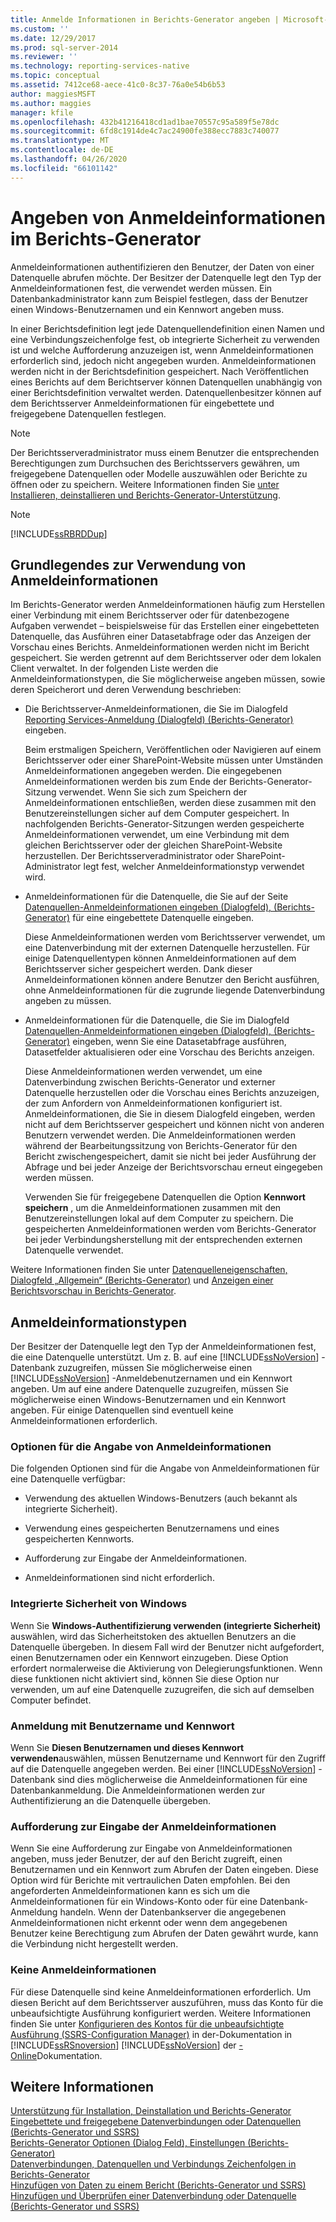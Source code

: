 ```yaml
---
title: Anmelde Informationen in Berichts-Generator angeben | Microsoft-Dokumentation
ms.custom: ''
ms.date: 12/29/2017
ms.prod: sql-server-2014
ms.reviewer: ''
ms.technology: reporting-services-native
ms.topic: conceptual
ms.assetid: 7412ce68-aece-41c0-8c37-76a0e54b6b53
author: maggiesMSFT
ms.author: maggies
manager: kfile
ms.openlocfilehash: 432b41216418cd1ad1bae70557c95a589f5e78dc
ms.sourcegitcommit: 6fd8c1914de4c7ac24900fe388ecc7883c740077
ms.translationtype: MT
ms.contentlocale: de-DE
ms.lasthandoff: 04/26/2020
ms.locfileid: "66101142"
---
```

# <a name="specify-credentials-in-report-builder"></a>Angeben von Anmeldeinformationen im Berichts-Generator
  Anmeldeinformationen authentifizieren den Benutzer, der Daten von einer Datenquelle abrufen möchte. Der Besitzer der Datenquelle legt den Typ der Anmeldeinformationen fest, die verwendet werden müssen. Ein Datenbankadministrator kann zum Beispiel festlegen, dass der Benutzer einen Windows-Benutzernamen und ein Kennwort angeben muss.  
  
 In einer Berichtsdefinition legt jede Datenquellendefinition einen Namen und eine Verbindungszeichenfolge fest, ob integrierte Sicherheit zu verwenden ist und welche Aufforderung anzuzeigen ist, wenn Anmeldeinformationen erforderlich sind, jedoch nicht angegeben wurden. Anmeldeinformationen werden nicht in der Berichtsdefinition gespeichert. Nach Veröffentlichen eines Berichts auf dem Berichtserver können Datenquellen unabhängig von einer Berichtsdefinition verwaltet werden. Datenquellenbesitzer können auf dem Berichtsserver Anmeldeinformationen für eingebettete und freigegebene Datenquellen festlegen.  
  
> [!NOTE]  
>  Der Berichtsserveradministrator muss einem Benutzer die entsprechenden Berechtigungen zum Durchsuchen des Berichtsservers gewähren, um freigegebene Datenquellen oder Modelle auszuwählen oder Berichte zu öffnen oder zu speichern. Weitere Informationen finden Sie [unter Installieren, deinstallieren und Berichts-Generator-Unterstützung](../../2014/reporting-services/install-uninstall-and-report-builder-support.md).  
  
> [!NOTE]  
>  [!INCLUDE[ssRBRDDup](../includes/ssrbrddup-md.md)]  
  
## <a name="understanding-when-credentials-are-used"></a>Grundlegendes zur Verwendung von Anmeldeinformationen  
 Im Berichts-Generator werden Anmeldeinformationen häufig zum Herstellen einer Verbindung mit einem Berichtsserver oder für datenbezogene Aufgaben verwendet – beispielsweise für das Erstellen einer eingebetteten Datenquelle, das Ausführen einer Datasetabfrage oder das Anzeigen der Vorschau eines Berichts. Anmeldeinformationen werden nicht im Bericht gespeichert. Sie werden getrennt auf dem Berichtsserver oder dem lokalen Client verwaltet. In der folgenden Liste werden die Anmeldeinformationstypen, die Sie möglicherweise angeben müssen, sowie deren Speicherort und deren Verwendung beschrieben:  
  
-   Die Berichtsserver-Anmeldeinformationen, die Sie im Dialogfeld [Reporting Services-Anmeldung (Dialogfeld) (Berichts-Generator)](report-builder/reporting-services-login-dialog-box-report-builder.md) eingeben.  
  
     Beim erstmaligen Speichern, Veröffentlichen oder Navigieren auf einem Berichtsserver oder einer SharePoint-Website müssen unter Umständen Anmeldeinformationen angegeben werden. Die eingegebenen Anmeldeinformationen werden bis zum Ende der Berichts-Generator-Sitzung verwendet. Wenn Sie sich zum Speichern der Anmeldeinformationen entschließen, werden diese zusammen mit den Benutzereinstellungen sicher auf dem Computer gespeichert. In nachfolgenden Berichts-Generator-Sitzungen werden gespeicherte Anmeldeinformationen verwendet, um eine Verbindung mit dem gleichen Berichtsserver oder der gleichen SharePoint-Website herzustellen. Der Berichtsserveradministrator oder SharePoint-Administrator legt fest, welcher Anmeldeinformationstyp verwendet wird.  
  
-   Anmeldeinformationen für die Datenquelle, die Sie auf der Seite [Datenquellen-Anmeldeinformationen eingeben (Dialogfeld), (Berichts-Generator)](../../2014/reporting-services/data-source-properties-dialog-box-credentials-report-builder.md) für eine eingebettete Datenquelle eingeben.  
  
     Diese Anmeldeinformationen werden vom Berichtsserver verwendet, um eine Datenverbindung mit der externen Datenquelle herzustellen. Für einige Datenquellentypen können Anmeldeinformationen auf dem Berichtsserver sicher gespeichert werden. Dank dieser Anmeldeinformationen können andere Benutzer den Bericht ausführen, ohne Anmeldeinformationen für die zugrunde liegende Datenverbindung angeben zu müssen.  
  
-   Anmeldeinformationen für die Datenquelle, die Sie im Dialogfeld [Datenquellen-Anmeldeinformationen eingeben (Dialogfeld), (Berichts-Generator)](report-data/enter-data-source-credentials-dialog-box-report-builder.md) eingeben, wenn Sie eine Datasetabfrage ausführen, Datasetfelder aktualisieren oder eine Vorschau des Berichts anzeigen.  
  
     Diese Anmeldeinformationen werden verwendet, um eine Datenverbindung zwischen Berichts-Generator und externer Datenquelle herzustellen oder die Vorschau eines Berichts anzuzeigen, der zum Anfordern von Anmeldeinformationen konfiguriert ist. Anmeldeinformationen, die Sie in diesem Dialogfeld eingeben, werden nicht auf dem Berichtsserver gespeichert und können nicht von anderen Benutzern verwendet werden. Die Anmeldeinformationen werden während der Bearbeitungssitzung von Berichts-Generator für den Bericht zwischengespeichert, damit sie nicht bei jeder Ausführung der Abfrage und bei jeder Anzeige der Berichtsvorschau erneut eingegeben werden müssen.  
  
     Verwenden Sie für freigegebene Datenquellen die Option **Kennwort speichern** , um die Anmeldeinformationen zusammen mit den Benutzereinstellungen lokal auf dem Computer zu speichern. Die gespeicherten Anmeldeinformationen werden vom Berichts-Generator bei jeder Verbindungsherstellung mit der entsprechenden externen Datenquelle verwendet.  
  
 Weitere Informationen finden Sie unter [Datenquelleneigenschaften, Dialogfeld „Allgemein“ (Berichts-Generator)](../../2014/reporting-services/data-source-properties-dialog-box-general-report-builder.md) und [Anzeigen einer Berichtsvorschau in Berichts-Generator](report-builder/previewing-reports-in-report-builder.md).  
  
## <a name="types-of-credentials"></a>Anmeldeinformationstypen  
 Der Besitzer der Datenquelle legt den Typ der Anmeldeinformationen fest, die eine Datenquelle unterstützt. Um z. B. auf eine [!INCLUDE[ssNoVersion](../includes/ssnoversion-md.md)] -Datenbank zuzugreifen, müssen Sie möglicherweise einen [!INCLUDE[ssNoVersion](../includes/ssnoversion-md.md)] -Anmeldebenutzernamen und ein Kennwort angeben. Um auf eine andere Datenquelle zuzugreifen, müssen Sie möglicherweise einen Windows-Benutzernamen und ein Kennwort angeben. Für einige Datenquellen sind eventuell keine Anmeldeinformationen erforderlich.  
  
### <a name="options-for-specifying-credentials"></a>Optionen für die Angabe von Anmeldeinformationen  
 Die folgenden Optionen sind für die Angabe von Anmeldeinformationen für eine Datenquelle verfügbar:  
  
-   Verwendung des aktuellen Windows-Benutzers (auch bekannt als integrierte Sicherheit).  
  
-   Verwendung eines gespeicherten Benutzernamens und eines gespeicherten Kennworts.  
  
-   Aufforderung zur Eingabe der Anmeldeinformationen.  
  
-   Anmeldeinformationen sind nicht erforderlich.  
  
### <a name="windows-integrated-security"></a>Integrierte Sicherheit von Windows  
 Wenn Sie **Windows-Authentifizierung verwenden (integrierte Sicherheit)** auswählen, wird das Sicherheitstoken des aktuellen Benutzers an die Datenquelle übergeben. In diesem Fall wird der Benutzer nicht aufgefordert, einen Benutzernamen oder ein Kennwort einzugeben. Diese Option erfordert normalerweise die Aktivierung von Delegierungsfunktionen. Wenn diese funktionen nicht aktiviert sind, können Sie diese Option nur verwenden, um auf eine Datenquelle zuzugreifen, die sich auf demselben Computer befindet.  
  
### <a name="user-name-and-password-login"></a>Anmeldung mit Benutzername und Kennwort  
 Wenn Sie **Diesen Benutzernamen und dieses Kennwort verwenden**auswählen, müssen Benutzername und Kennwort für den Zugriff auf die Datenquelle angegeben werden. Bei einer [!INCLUDE[ssNoVersion](../includes/ssnoversion-md.md)] -Datenbank sind dies möglicherweise die Anmeldeinformationen für eine Datenbankanmeldung. Die Anmeldeinformationen werden zur Authentifizierung an die Datenquelle übergeben.  
  
### <a name="prompted-credentials"></a>Aufforderung zur Eingabe der Anmeldeinformationen  
 Wenn Sie eine Aufforderung zur Eingabe von Anmeldeinformationen angeben, muss jeder Benutzer, der auf den Bericht zugreift, einen Benutzernamen und ein Kennwort zum Abrufen der Daten eingeben. Diese Option wird für Berichte mit vertraulichen Daten empfohlen. Bei den angeforderten Anmeldeinformationen kann es sich um die Anmeldeinformationen für ein Windows-Konto oder für eine Datenbank-Anmeldung handeln. Wenn der Datenbankserver die angegebenen Anmeldeinformationen nicht erkennt oder wenn dem angegebenen Benutzer keine Berechtigung zum Abrufen der Daten gewährt wurde, kann die Verbindung nicht hergestellt werden.  
  
### <a name="no-credentials"></a>Keine Anmeldeinformationen  
 Für diese Datenquelle sind keine Anmeldeinformationen erforderlich. Um diesen Bericht auf dem Berichtsserver auszuführen, muss das Konto für die unbeaufsichtigte Ausführung konfiguriert werden. Weitere Informationen finden Sie unter [Konfigurieren des Kontos für die unbeaufsichtigte Ausführung &#40;SSRS-Configuration Manager&#41;](install-windows/configure-the-unattended-execution-account-ssrs-configuration-manager.md) in der-Dokumentation in [!INCLUDE[ssRSnoversion](../includes/ssrsnoversion-md.md)] [!INCLUDE[ssNoVersion](../includes/ssnoversion-md.md)] der [-Online](https://go.microsoft.com/fwlink/?linkid=121312)Dokumentation.  
  
## <a name="see-also"></a>Weitere Informationen  
 [Unterstützung für Installation, Deinstallation und Berichts-Generator](../../2014/reporting-services/install-uninstall-and-report-builder-support.md)   
 [Eingebettete und freigegebene Datenverbindungen oder Datenquellen &#40;Berichts-Generator und SSRS&#41;](../../2014/reporting-services/embedded-and-shared-data-connections-or-data-sources-report-builder-and-ssrs.md)   
 [Berichts-Generator Optionen (Dialog Feld), Einstellungen &#40;Berichts-Generator&#41;](report-builder/set-default-options-for-report-builder.md)   
 [Datenverbindungen, Datenquellen und Verbindungs Zeichenfolgen in Berichts-Generator](../../2014/reporting-services/data-connections-data-sources-and-connection-strings-in-report-builder.md)   
 [Hinzufügen von Daten zu einem Bericht &#40;Berichts-Generator und SSRS&#41;](report-data/report-datasets-ssrs.md)   
 [Hinzufügen und Überprüfen einer Datenverbindung oder Datenquelle &#40;Berichts-Generator und SSRS&#41;](report-data/add-and-verify-a-data-connection-report-builder-and-ssrs.md)  
  
  
